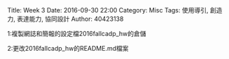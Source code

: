 Title: Week 3
Date: 2016-09-30 22:00
Category: Misc
Tags: 使用導引, 創造力, 表達能力, 協同設計
Author: 40423138

1:複製網誌和簡報的設定檔2016fallcadp_hw的倉儲

2:更改2016fallcadp_hw的README.md檔案